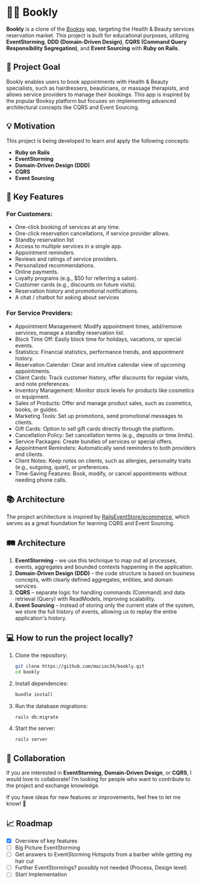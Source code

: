 # 💇‍♀️ Bookly

**Bookly** is a clone of the [Booksy](https://booksy.com/) app, targeting the Health & Beauty services reservation market. This project is built for educational purposes, utilizing **EventStorming**, **DDD (Domain-Driven Design)**, **CQRS (Command Query Responsibility Segregation)**, and **Event Sourcing** with **Ruby on Rails**.

## 🎯 Project Goal
Bookly enables users to book appointments with Health & Beauty specialists, such as hairdressers, beauticians, or massage therapists, and allows service providers to manage their bookings. This app is inspired by the popular Booksy platform but focuses on implementing advanced architectural concepts like CQRS and Event Sourcing.

## 💡 Motivation
This project is being developed to learn and apply the following concepts:
- **Ruby on Rails**
- **EventStorming**
- **Domain-Driven Design (DDD)**
- **CQRS**
- **Event Sourcing**

## 🔑 Key Features

### For Customers:
- One-click booking of services at any time.
- One-click reservation cancellations, if service provider allows.
- Standby reservation list
- Access to multiple services in a single app.
- Appointment reminders.
- Reviews and ratings of service providers.
- Personalized recommendations.
- Online payments.
- Loyalty programs (e.g., $50 for referring a salon).
- Customer cards (e.g., discounts on future visits).
- Reservation history and promotional notifications.
- A chat / chatbot for asking about services

### For Service Providers:
- Appointment Management: Modify appointment times, add/remove services, manage a standby reservation list.
- Block Time Off: Easily block time for holidays, vacations, or special events.
- Statistics: Financial statistics, performance trends, and appointment history.
- Reservation Calendar: Clear and intuitive calendar view of upcoming appointments.
- Client Cards: Track customer history, offer discounts for regular visits, and note preferences.
- Inventory Management: Monitor stock levels for products like cosmetics or equipment.
- Sales of Products: Offer and manage product sales, such as cosmetics, books, or guides.
- Marketing Tools: Set up promotions, send promotional messages to clients.
- Gift Cards: Option to sell gift cards directly through the platform.
- Cancellation Policy: Set cancellation terms (e.g., deposits or time limits).
- Service Packages: Create bundles of services or special offers.
- Appointment Reminders: Automatically send reminders to both providers and clients.
- Client Notes: Keep notes on clients, such as allergies, personality traits (e.g., outgoing, quiet), or preferences.
- Time-Saving Features: Book, modify, or cancel appointments without needing phone calls.

## 📚 Architecture

The project architecture is inspired by [RailsEventStore/ecommerce](https://github.com/RailsEventStore/ecommerce), which serves as a great foundation for learning CQRS and Event Sourcing.

## 🛤 Architecture

1. **EventStorming** – we use this technique to map out all processes, events, aggregates and bounded contexts happening in the application.
2. **Domain-Driven Design (DDD)** – the code structure is based on business concepts, with clearly defined aggregates, entities, and domain services.
3. **CQRS** – separate logic for handling commands (Command) and data retrieval (Query) with ReadModels, improving scalability.
4. **Event Sourcing** – instead of storing only the current state of the system, we store the full history of events, allowing us to replay the entire application's history.

## 💻 How to run the project locally?

1. Clone the repository:
    ```bash
    git clone https://github.com/macias34/bookly.git
    cd bookly
    ```

2. Install dependencies:
    ```bash
    bundle install
    ```

3. Run the database migrations:
    ```bash
    rails db:migrate
    ```

4. Start the server:
    ```bash
    rails server
    ```

## 👥 Collaboration

If you are interested in **EventStorming**, **Domain-Driven Design**, or **CQRS**, I would love to collaborate! I’m looking for people who want to contribute to the project and exchange knowledge.

If you have ideas for new features or improvements, feel free to let me know! 🙌

## 📈 Roadmap

- [x] Overview of key features
- [ ] Big Picture EventStorming
- [ ] Get answers to EventStorming Hotspots from a barber while getting my hair cut
- [ ] Further EventStormings? possibly not needed (Process, Design level)
- [ ] Start Implementation
